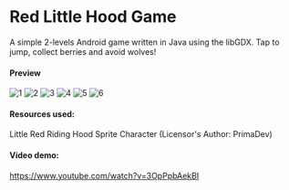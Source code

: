 # Red Little Hood Game
A simple 2-levels Android game written in Java using the libGDX. Tap to jump, collect berries and avoid wolves!

#### Preview
![1](https://user-images.githubusercontent.com/58771510/70627699-930e3580-1c1e-11ea-8701-0ae9a63d122d.JPG) ![2](https://user-images.githubusercontent.com/58771510/70627702-93a6cc00-1c1e-11ea-8a63-9f88728a7095.JPG)
![3](https://user-images.githubusercontent.com/58771510/70627703-93a6cc00-1c1e-11ea-8c91-0daf98201c7e.JPG) ![4](https://user-images.githubusercontent.com/58771510/70627704-93a6cc00-1c1e-11ea-854e-0d2da7b918fb.JPG)
![5](https://user-images.githubusercontent.com/58771510/70627705-93a6cc00-1c1e-11ea-909e-c1393184ef4e.JPG) ![6](https://user-images.githubusercontent.com/58771510/70627706-943f6280-1c1e-11ea-9c91-fb7fad38d536.JPG)

#### Resources used:
Little Red Riding Hood Sprite Character (Licensor's Author: PrimaDev)

#### Video demo: 
https://www.youtube.com/watch?v=3OpPpbAekBI
